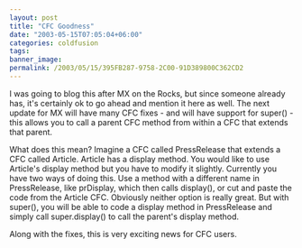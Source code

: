 ```yaml
---
layout: post
title: "CFC Goodness"
date: "2003-05-15T07:05:04+06:00"
categories: coldfusion 
tags: 
banner_image: 
permalink: /2003/05/15/395FB287-9758-2C00-91D389800C362CD2
---
```


I was going to blog this after MX on the Rocks, but since someone already has, it's certainly ok to go ahead and mention it here as well. The next update for MX will have many CFC fixes - and will have support for super() - this allows you to call a parent CFC method from within a CFC that extends that parent. 

What does this mean? Imagine a CFC called PressRelease that extends a CFC called Article. Article has a display method. You would like to use Article's display method but you have to modify it slightly. Currently you have two ways of doing this. Use a method with a different name in PressRelease, like prDisplay, which then calls display(), or cut and paste the code from the Article CFC. Obviously neither option is really great. But with super(), you will be able to code a display method in PressRelease and simply call super.display() to call the parent's display method.

Along with the fixes, this is very exciting news for CFC users.